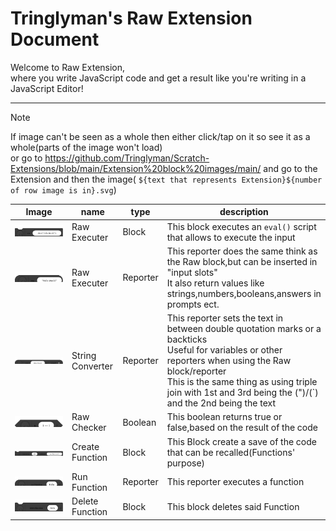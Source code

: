 # Tringlyman's Raw Extension Document


Welcome to Raw Extension,\
where you write JavaScript code and get a result like you're writing in a JavaScript Editor!

---
>[!NOTE]
>If image can't be seen as a whole then either click/tap on it so see it as a whole(parts of the image won't load)\
>or go to https://github.com/Tringlyman/Scratch-Extensions/blob/main/Extension%20block%20images/main/ and go to the Extension and then the image( `${text that represents Extension}${number of row image is in}.svg`)


|Image|name|type|description|
|---|---|---|---|
|![raw1.svg](https://github.com/Tringlyman/Scratch-Extensions/blob/main/Extension%20block%20images/main/Raw%20Extension/raw1.svg)|Raw Executer|Block|This block executes an `eval()` script that allows to execute the input|
|![raw2.svg](https://github.com/Tringlyman/Scratch-Extensions/blob/main/Extension%20block%20images/main/Raw%20Extension/raw2.svg)|Raw Executer|Reporter|This reporter does the same think as the Raw block,but can be inserted in "input slots"<br>It also return values like strings,numbers,booleans,answers in prompts ect.|
|![raw3.svg](https://github.com/Tringlyman/Scratch-Extensions/blob/main/Extension%20block%20images/main/Raw%20Extension/raw3.svg)|String Converter|Reporter|This reporter sets the text in between double quotation marks or a backticks<br>Useful for variables or other reporters when using the Raw block/reporter<br>This is the same thing as using triple join with 1st and 3rd being the (")/(`) and the 2nd being the text|
|![raw4.svg](https://github.com/Tringlyman/Scratch-Extensions/blob/main/Extension%20block%20images/main/Raw%20Extension/raw4.svg)|Raw Checker|Boolean|This boolean returns true or false,based on the result of the code|
|![raw5.svg](https://github.com/Tringlyman/Scratch-Extensions/blob/main/Extension%20block%20images/main/Raw%20Extension/raw5.svg)|Create Function|Block|This Block create a save of the code that can be recalled(Functions' purpose)|
|![raw6.svg](https://github.com/Tringlyman/Scratch-Extensions/blob/main/Extension%20block%20images/main/Raw%20Extension/raw6.svg)|Run Function|Reporter|This reporter executes a function|
|![raw7.svg](https://github.com/Tringlyman/Scratch-Extensions/blob/main/Extension%20block%20images/main/Raw%20Extension/raw7.svg)|Delete Function|Block|This block deletes said Function|
